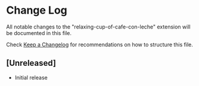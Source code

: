 # Change Log

All notable changes to the "relaxing-cup-of-cafe-con-leche" extension will be documented in this file.

Check [Keep a Changelog](http://keepachangelog.com/) for recommendations on how to structure this file.

## [Unreleased]

- Initial release
